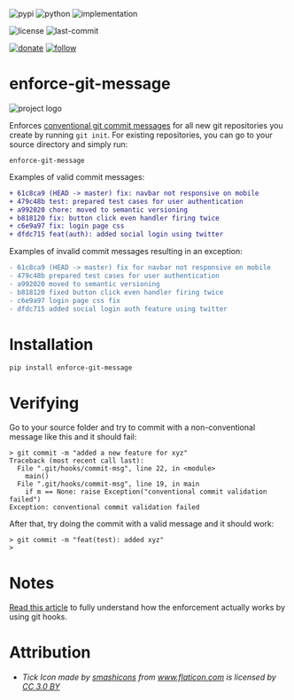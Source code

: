 ![pypi](https://img.shields.io/pypi/v/enforce-git-message.svg)
![python](https://img.shields.io/pypi/pyversions/enforce-git-message.svg)
![implementation](https://img.shields.io/pypi/implementation/enforce-git-message.svg)
<!-- https://img.shields.io/travis/prahladyeri/enforce-git-message/master.svg -->
<!-- ![docs](https://readthedocs.org/projects/enforce-git-message/badge/?version=latest) -->
![license](https://img.shields.io/github/license/prahladyeri/enforce-git-message.svg)
![last-commit](https://img.shields.io/github/last-commit/prahladyeri/enforce-git-message.svg)
<!--![commit-activity](https://img.shields.io/github/commit-activity/w/prahladyeri/enforce-git-message.svg)-->
[![donate](https://img.shields.io/badge/-Donate-blue.svg?logo=paypal)](https://www.paypal.com/cgi-bin/webscr?cmd=_s-xclick&hosted_button_id=JM8FUXNFUK6EU)
[![follow](https://img.shields.io/twitter/follow/prahladyeri.svg?style=social)](https://twitter.com/prahladyeri)
# enforce-git-message

![project logo](https://raw.githubusercontent.com/prahladyeri/enforce-git-message/master/logo.png)

Enforces [conventional git commit messages](https://www.conventionalcommits.org/en/v1.0.0-beta.4/) for all new git repositories you create by running `git init`. For existing repositories, you can go to your source directory and simply run:

	enforce-git-message

Examples of valid commit messages:

```diff
+ 61c8ca9 (HEAD -> master) fix: navbar not responsive on mobile
+ 479c48b test: prepared test cases for user authentication
+ a992020 chore: moved to semantic versioning
+ b818120 fix: button click even handler firing twice
+ c6e9a97 fix: login page css
+ dfdc715 feat(auth): added social login using twitter
```

Examples of invalid commit messages resulting in an exception:

```diff
- 61c8ca9 (HEAD -> master) fix for navbar not responsive on mobile
- 479c48b prepared test cases for user authentication
- a992020 moved to semantic versioning
- b818120 fixed button click even handler firing twice
- c6e9a97 login page css fix
- dfdc715 added social login auth feature using twitter
```

# Installation

	pip install enforce-git-message
	
	
# Verifying

Go to your source folder and try to commit with a non-conventional message like this and it should fail:

	> git commit -m "added a new feature for xyz"
	Traceback (most recent call last):
	  File ".git/hooks/commit-msg", line 22, in <module>
		main()
	  File ".git/hooks/commit-msg", line 19, in main
		if m == None: raise Exception("conventional commit validation failed")
	Exception: conventional commit validation failed
	
After that, try doing the commit with a valid message and it should work:

	> git commit -m "feat(test): added xyz"
	>
	
# Notes

[Read this article](https://prahladyeri.com/blog/2019/06/how-to-enforce-conventional-commit-messages-using-git-hooks.html) to fully understand how the enforcement actually works by using git hooks.

# Attribution

- *Tick Icon made by [smashicons](https://www.flaticon.com/authors/smashicons) from www.flaticon.com is licensed by [CC 3.0 BY](http://creativecommons.org/licenses/by/3.0/)*